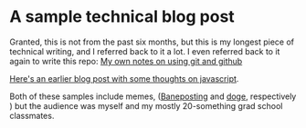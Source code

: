 # A sample technical blog post

Granted, this is not from the past six months, but this is my longest piece of technical writing, and I referred back to it a lot. I even referred back to it again to write this repo: [My own notes on using git and github](https://stu.itp.nyu.edu/~eef206/blog/erins-all-caps-guide-to-git-and-github-troubleshooting-for-total-n00bs/) 

[Here's an earlier blog post with some thoughts on javascript](https://stu.itp.nyu.edu/~eef206/blog/nature-of-code-week-1-random-walker/ ).

Both of these samples include memes, \([Baneposting](http://knowyourmeme.com/memes/baneposting) and [doge](http://knowyourmeme.com/memes/doge), respectively \) but the audience was myself and my mostly 20-something grad school classmates.
